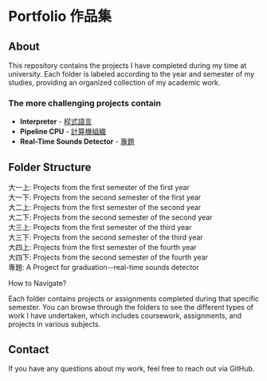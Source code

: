 # Portfolio 作品集

## About

This repository contains the projects I have completed during my time at university. Each folder is labeled according to the year and semester of my studies, providing an organized collection of my academic work.

### The more challenging projects contain

- **Interpreter** - [程式語言](./大三下/程式語言%20Programming%20Language)
- **Pipeline CPU** - [計算機組織](./大二下/計算機組織%20Computer%20Organization)
- **Real-Time Sounds Detector** - [專題](./專題)



## Folder Structure

大一上: Projects from the first semester of the first year  
大一下: Projects from the second semester of the first year  
大二上: Projects from the first semester of the second year  
大二下: Projects from the second semester of the second year  
大三上: Projects from the first semester of the third year  
大三下: Projects from the second semester of the third year  
大四上: Projects from the first semester of the fourth year  
大四下: Projects from the second semester of the fourth year  
專題: A Progect for graduation--real-time sounds detector  

How to Navigate?

Each folder contains projects or assignments completed during that specific semester. You can browse through the folders to see the different types of work I have undertaken, which includes coursework, assignments, and projects in various subjects.

## Contact

If you have any questions about my work, feel free to reach out via GitHub.


